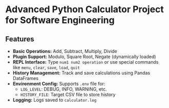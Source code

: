 # Advanced Python Calculator Project for Software Engineering

## Features 
- **Basic Operations:** Add, Subtract, Multiply, Divide
- **Plugin Support:** Modulo, Square Root, Negate (dynamically loaded)
- **REPL Interface:** Type `num1 num2 operation` or use special commands like `menu`, `clear`, `save`, `load`, `quit`
- **History Management:** Track and save calculations using Pandas DataFrames
- **Environment Config:** Supports `.env` file for:
  - `LOG_LEVEL`: DEBUG, INFO, WARNING, etc.
  - `HISTORY_FILE`: Target CSV file to store history
- **Logging:** Logs saved to `calculator.log`


